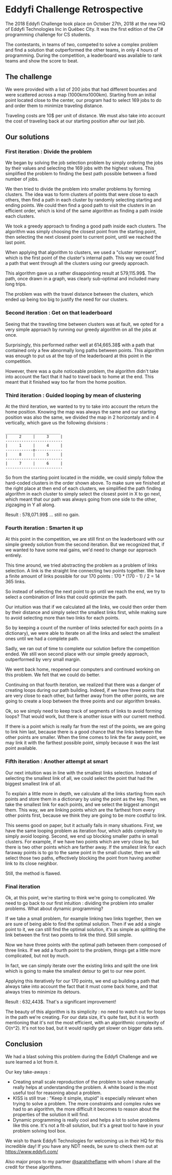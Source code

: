 
# Eddyfi Challenge Retrospective

The 2018 Eddyfi Challenge took place on October 27th, 2018 at the new HQ of Eddyfi Technologies Inc in Québec City. It was the first edition of the C# programming challenge for CS students.

The contestants, in teams of two, competed to solve a complex problem and find a solution that outperformed the other teams, in only 4 hours of programming. During the competition, a leaderboard was available to rank teams and show the score to beat.

## The challenge

We were provided with a list of 200 jobs that had different bounties and were scattered across a map (1000kmx1000km). Starting from an initial point located close to the center, our program had to select 169 jobs to do and order them to minimize traveling distance. 

Traveling costs are 10$ per unit of distance. We must also take into account the cost of traveling back at our starting position after our last job.

## Our solutions

### First iteration : Divide the problem
We began by solving the job selection problem by simply ordering the jobs by their values and selecting the 169 jobs with the highest values. This simplified the problem to finding the best path possible between a fixed number of jobs.

We then tried to divide the problem into smaller problems by forming clusters. The idea was to form clusters of points that were close to each others, then find a path in each cluster by randomly selecting starting and ending points. We could then find a good path to visit the clusters in an efficient order, which is kind of the same algorithm as finding a path inside each clusters.

We took a greedy approach to finding a good path inside each clusters. The algorithm was simply choosing the closest point from the starting point, then selecting the next closest point to current point, until we reached the last point.

When applying that algorithm to clusters, we used a "cluster represent", which is the first point of the cluster's internal path. This way we could find a path that went through all the clusters using our greedy approach.

This algorithm gave us a rather disappointing result at 579,115.99$. The path, once drawn in a graph, was clearly sub-optimal and included many long trips.

The problem was with the travel distance between the clusters, which ended up being too big to justify the need for our clusters.

### Second iteration : Get on that leaderboard

Seeing that the traveling time between clusters was at fault, we opted for a very simple approach by running our greedy algorithm on all the jobs at once.

Surprisingly, this performed rather well at 614,665.38$ with a path that contained only a few abnormally long paths between points. This algorithm was enough to put us at the top of the leaderboard at this point in the competition.

However, there was a quite noticeable problem, the algorithm didn't take into account the fact that it had to travel back to home at the end. This meant that it finished way too far from the home position.

### Third iteration : Guided looping by mean of clustering

At the third iteration, we wanted to try to take into account the return the home position. Knowing the map was always the same and our starting position was also the same, we divided the map in 2 horizontaly and in 4 vertically, which gave us the following divisions : 
```
________________________
|     2     |     3     |
-------------------------
|     1     |     4     |
------------o------------
|     8     |     5     |
-------------------------
|     7     |     6     |
-------------------------
```

So from the starting point located in the middle, we could simply follow the hard-coded clusters in the order shown above. To make sure we finished at the right place at then end of each clusters, we simplified the path finding algorithm in each cluster to simply select the closest point in X to go next, which meant that our path was always going from one side to the other, zigzaging in Y all along.

Result : 578,071.99$ ... still no gain.

### Fourth iteration : Smarten it up

At this point in the competition, we are still first on the leaderboard with our simple greedy solution from the second iteration. But we recognized that, if we wanted to have some real gains, we'd need to change our approach entirely.

This time around, we tried abstracting the problem as a problem of links selection. A link is the straight line connecting two points together. We have a finite amount of links possible for our 170 points : 170 * (170 - 1) / 2 = 14 365 links.

So instead of selecting the next point to go until we reach the end, we try to select a combination of links that could optimize the path.

Our intuition was that if we calculated all the links, we could then order them by their distance and simply select the smallest links first, while making sure to avoid selecting more than two links for each points.

So by keeping a count of the number of links selected for each points (in a dictionary), we were able to iterate on all the links and select the smallest ones until we had a complete path.

Sadly, we ran out of time to complete our solution before the competition ended. We still won second place with our simple greedy approach, outperformed by very small margin.

We went back home, reopened our computers and continued working on this problem. We felt that we could do better.

Continuing on that fourth iteration, we realized that there was a danger of creating loops during our path building. Indeed, if we have three points that are very close to each other, but farther away from the other points, we are going to create a loop between the three points and our algorithm breaks.

Ok, so we simply need to keep track of segments of links to avoid forming loops? That would work, but there is another issue with our current method.

If there is a point which is really far from the rest of the points, we are going to link him last, because there is a good chance that the links between the other points are smaller. When the time comes to link the far away point, we may link it with the farthest possible point, simply because it was the last point available.

### Fifth iteration : Another attempt at smart

Our next intuition was in line with the smallest links selection. Instead of selecting the smallest link of all, we could select the point that had the biggest smallest link of all.

To explain a little more in depth, we calculate all the links starting from each points and store them in a dictionary by using the point as the key. Then, we take the smallest link for each points, and we select the biggest amongst them. This way, we are linking points which are the farthest from every other points first, because we think they are going to be more costful to link.

This seems good on paper, but it actually fails in many situations. First, we have the same looping problem as iteration four, which adds complexity to simply avoid looping. Second, we end up blocking smaller paths in small clusters. For example, if we have two points which are very close by, but there is two other points which are farther away. If the smallest link for each faraway points is to go to the same point in the small cluster, then we will select those two paths, effectively blocking the point from having another link to its close neighbor.

Still, the method is flawed.

### Final iteration

Ok, at this point, we're starting to think we're going to complicated. We need to go back to our first intuition : dividing the problem into smaller problems. What about dynamic programming? 

If we take a small problem, for example linking two links together, then we are sure of being able to find the optimal solution. Then if we add a single point to it, we can still find the optimal solution, it's as simple as splitting the link between the first two points to link the third. Still simple.

Now we have three points with the optimal path between them composed of three links. If we add a fourth point to the problem, things get a little more complicated, but not by much.

In fact, we can simply iterate over the existing links and split the one link which is going to make the smallest detour to get to our new point.

Applying this iteratively for our 170 points, we end up building a path that always take into account the fact that it must come back home, and that always tries to minimize its detours. 

Result : 632,443$. That's a significant improvement!

The beauty of this algorithm is its simplicity : no need to watch out for loops in the path we're creating. For our data size, it's quite fast, but it is worth mentioning that it's not the most efficient, with an algorithmic complexity of O(n^2). It's not too bad, but it would rapidly get slower on bigger data sets.

## Conclusion

We had a blast solving this problem during the Eddyfi Challenge and we sure learned a lot from it.

Our key take-aways :
* Creating small scale reproduction of the problem to solve manually really helps at understanding the problem. A white board is the most useful tool for reasoning about a problem.
* KISS is still true : "Keep it simple, stupid" is especially relevant when trying to solve a problem. The more constraints and complex rules we had to an algorithm, the more difficult it becomes to reason about the properties of the solution it will find.
* Dynamic programming is really cool and helps a lot to solve problems like this one. It's not a fit-all solution, but it's a great tool to have in your problem solving tool box.

We wish to thank Eddyfi Technologies for welcoming us in their HQ for this incredible day! If you have any NDT needs, be sure to check them out at https://www.eddyfi.com/ 

Also major props to my partner [@sarahtheflame](https://github.com/sarahtheflame) with whom I share all the credit for these algorithms.
